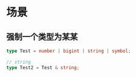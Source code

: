 # 场景

## 强制一个类型为某某

```typescript
type Test = number | bigint | string | symbol;

// string
type Test2 = Test & string;
```
